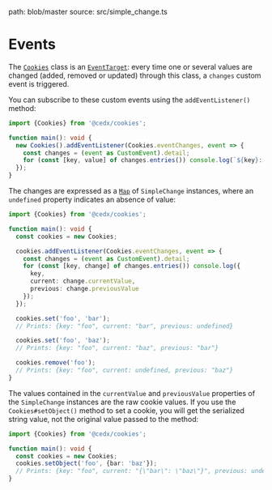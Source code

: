 path: blob/master
source: src/simple_change.ts

# Events
The [`Cookies`](api.md) class is an [`EventTarget`](https://developer.mozilla.org/en-US/docs/Web/API/EventTarget): every time one or several values are changed (added, removed or updated) through this class, a `changes` custom event is triggered.

You can subscribe to these custom events using the `addEventListener()` method:

```ts
import {Cookies} from '@cedx/cookies';

function main(): void {
  new Cookies().addEventListener(Cookies.eventChanges, event => {
    const changes = (event as CustomEvent).detail;
    for (const [key, value] of changes.entries()) console.log(`${key}: ${JSON.stringify(value)}`);
  });
}
```

The changes are expressed as a [`Map`](https://developer.mozilla.org/en-US/docs/Web/JavaScript/Reference/Global_Objects/Map) of `SimpleChange` instances, where an `undefined` property indicates an absence of value:

```ts
import {Cookies} from '@cedx/cookies';

function main(): void {
  const cookies = new Cookies;

  cookies.addEventListener(Cookies.eventChanges, event => {
    const changes = (event as CustomEvent).detail;
    for (const [key, change] of changes.entries()) console.log({
      key,
      current: change.currentValue,
      previous: change.previousValue
    });
  });

  cookies.set('foo', 'bar');
  // Prints: {key: "foo", current: "bar", previous: undefined}

  cookies.set('foo', 'baz');
  // Prints: {key: "foo", current: "baz", previous: "bar"}

  cookies.remove('foo');
  // Prints: {key: "foo", current: undefined, previous: "baz"}
}
```

The values contained in the `currentValue` and `previousValue` properties of the `SimpleChange` instances are the raw cookie values. If you use the `Cookies#setObject()` method to set a cookie, you will get the serialized string value, not the original value passed to the method:

```ts
import {Cookies} from '@cedx/cookies';

function main(): void {
  const cookies = new Cookies;
  cookies.setObject('foo', {bar: 'baz'});
  // Prints: {key: "foo", current: "{\"bar\": \"baz\"}", previous: undefined}
}
```
